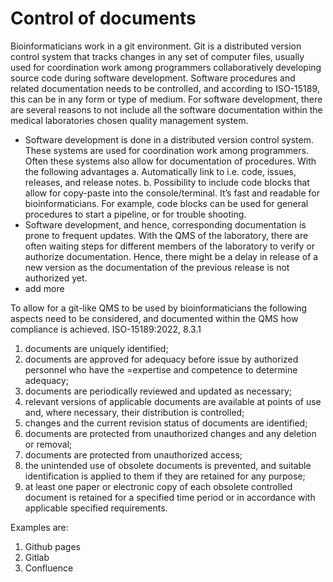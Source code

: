 # Control of documents

Bioinformaticians work in a git environment. Git is a distributed version control system that tracks changes in any set of computer files, usually used for coordination work among programmers collaboratively developing source code during software development. Software procedures and related documentation needs to be controlled, and according to ISO-15189, this can be in any form or type of medium. For software development, there are several reasons to not include all the software documentation within the medical laboratories chosen quality management system.

- Software development is done in a distributed version control system. These systems are used for coordination work among programmers. Often these systems also allow for documentation of procedures. With the following advantages a. Automatically link to i.e. code, issues, releases, and release notes. b. Possibility to include code blocks that allow for copy-paste into the console/terminal. It’s fast and readable for bioinformaticians. For example, code blocks can be used for general procedures to start a pipeline, or for trouble shooting.
- Software development, and hence, corresponding documentation is prone to frequent updates. With the QMS of the laboratory, there are often waiting steps for different members of the laboratory to verify or authorize documentation. Hence, there might be a delay in release of a new version as the documentation of the previous release is not authorized yet.
- add more

To allow for a git-like QMS to be used by bioinformaticians the following aspects need to be considered, and documented within the QMS how compliance is achieved. ISO-15189:2022, 8.3.1

1. documents are uniquely identified;
2. documents are approved for adequacy before issue by authorized personnel who have the =expertise and competence to determine adequacy;
3. documents are periodically reviewed and updated as necessary;
4. relevant versions of applicable documents are available at points of use and, where necessary, their distribution is controlled;
5. changes and the current revision status of documents are identified;
6. documents are protected from unauthorized changes and any deletion or removal;
7. documents are protected from unauthorized access;
8. the unintended use of obsolete documents is prevented, and suitable identification is applied to them if they are retained for any purpose;
9. at least one paper or electronic copy of each obsolete controlled document is retained for a specified time period or in accordance with applicable specified requirements.

Examples are:

1. Github pages
2. Gitlab
3. Confluence